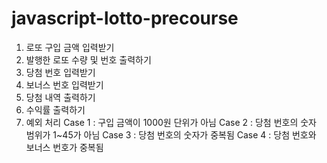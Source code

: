 # javascript-lotto-precourse
1. 로또 구입 금액 입력받기
2. 발행한 로또 수량 및 번호 출력하기
3. 당첨 번호 입력받기
4. 보너스 번호 입력받기
5. 당첨 내역 출력하기
6. 수익률 출력하기
7. 예외 처리
    Case 1 : 구입 금액이 1000원 단위가 아님
    Case 2 : 당첨 번호의 숫자 범위가 1~45가 아님
    Case 3 : 당첨 번호의 숫자가 중복됨
    Case 4 : 당첨 번호와 보너스 번호가 중복됨
    